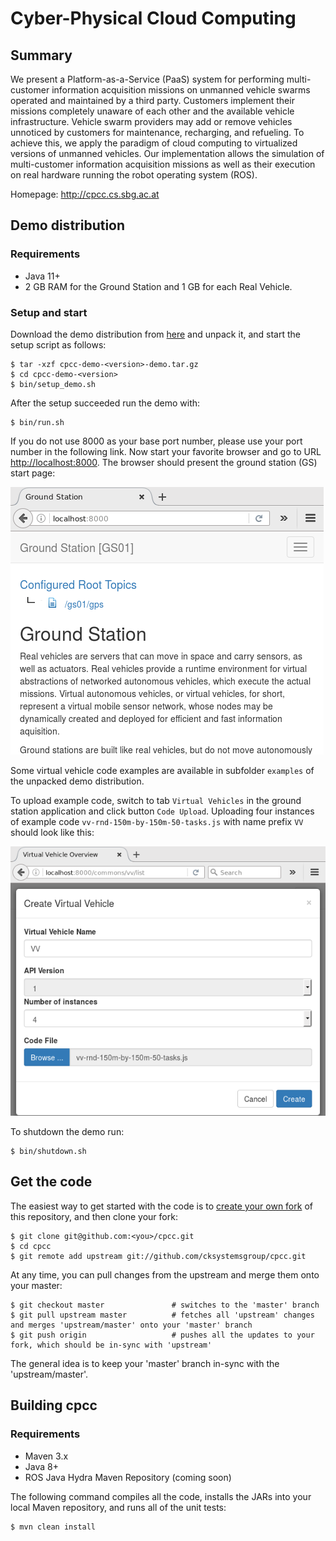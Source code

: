 
# Cyber-Physical Cloud Computing

## Summary

We present a Platform-as-a-Service (PaaS) system for performing multi-customer information
acquisition missions on unmanned vehicle swarms operated and maintained by a third party. Customers implement their
missions completely unaware of each other and the available vehicle infrastructure. Vehicle swarm providers may add
or remove vehicles unnoticed by customers for maintenance, recharging, and refueling. To achieve this, we apply the
paradigm of cloud computing to virtualized versions of unmanned vehicles. Our implementation allows the simulation
of multi-customer information acquisition missions as well as their execution on real hardware running the robot
operating system (ROS).

Homepage: http://cpcc.cs.sbg.ac.at


## Demo distribution

### Requirements
- Java 11+
- 2 GB RAM for the Ground Station and 1 GB for each Real Vehicle.

### Setup and start
Download the demo distribution from [here](http://cpcc.cs.sbg.ac.at/cpcc-demo-0.0.5-SNAPSHOT-demo.tar.gz) and unpack it, and start the setup script as follows:

	$ tar -xzf cpcc-demo-<version>-demo.tar.gz
	$ cd cpcc-demo-<version>
	$ bin/setup_demo.sh

After the setup succeeded run the demo with:

	$ bin/run.sh

If you do not use 8000 as your base port number, please use your port number in the following link. Now start your favorite browser and go to URL [http://localhost:8000](http://localhost:8000). The browser should present the ground station (GS) start page:

[![Ground Station Start Page](src/site/resources/images/ground-station-home.png)]()

Some virtual vehicle code examples are available in subfolder `examples` of the unpacked demo distribution. 

To upload example code, switch to tab `Virtual Vehicles` in the ground station application and click button `Code Upload`.
Uploading four instances of example code `vv-rnd-150m-by-150m-50-tasks.js` with name prefix `VV` should look like this:

[![Code Upload](src/site/resources/images/code-upload.png)]()


To shutdown the demo run:

	$ bin/shutdown.sh


## Get the code

The easiest way to get started with the code is to [create your own fork](http://help.github.com/forking/)
of this repository, and then clone your fork:

	$ git clone git@github.com:<you>/cpcc.git
	$ cd cpcc
	$ git remote add upstream git://github.com/cksystemsgroup/cpcc.git

At any time, you can pull changes from the upstream and merge them onto your master:

	$ git checkout master               # switches to the 'master' branch
	$ git pull upstream master          # fetches all 'upstream' changes and merges 'upstream/master' onto your 'master' branch
	$ git push origin                   # pushes all the updates to your fork, which should be in-sync with 'upstream'

The general idea is to keep your 'master' branch in-sync with the 'upstream/master'.


## Building cpcc

### Requirements
- Maven 3.x
- Java 8+
- ROS Java Hydra Maven Repository (coming soon)


The following command compiles all the code, installs the JARs into your local Maven repository, and runs all of the unit tests:

	$ mvn clean install

